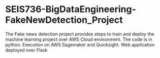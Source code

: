 # SEIS736-BigDataEngineering-FakeNewDetection_Project
The Fake news detection project provides steps to train and deploy the machine learning project over AWS Cloud environment. The code is in python. Execution on AWS Sagemaker and Quicksight. Web application deployed over Flask
